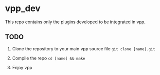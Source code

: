 # vpp_dev
This repo contains only the plugins developed to be integrated in vpp.

## TODO

1. Clone the repository to your main vpp source file
``` git clone [name].git ```

2. Compile the repo
```cd [name] && make ```

3. Enjoy vpp
